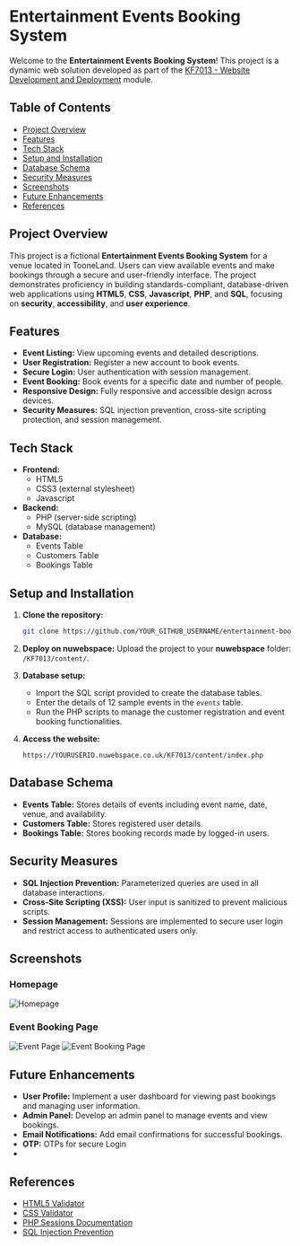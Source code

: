 
# Entertainment Events Booking System

Welcome to the **Entertainment Events Booking System**! This project is a dynamic web solution developed as part of the [KF7013 - Website Development and Deployment](https://w22062575.nuwebspace.co.uk/KF7013/content/) module.

## Table of Contents
- [Project Overview](#project-overview)
- [Features](#features)
- [Tech Stack](#tech-stack)
- [Setup and Installation](#setup-and-installation)
- [Database Schema](#database-schema)
- [Security Measures](#security-measures)
- [Screenshots](#screenshots)
- [Future Enhancements](#future-enhancements)
- [References](#references)

## Project Overview

This project is a fictional **Entertainment Events Booking System** for a venue located in TooneLand. Users can view available events and make bookings through a secure and user-friendly interface. The project demonstrates proficiency in building standards-compliant, database-driven web applications using **HTML5**, **CSS**, **Javascript**, **PHP**, and **SQL**, focusing on **security**, **accessibility**, and **user experience**.

## Features

- **Event Listing:** View upcoming events and detailed descriptions.
- **User Registration:** Register a new account to book events.
- **Secure Login:** User authentication with session management.
- **Event Booking:** Book events for a specific date and number of people.
- **Responsive Design:** Fully responsive and accessible design across devices.
- **Security Measures:** SQL injection prevention, cross-site scripting protection, and session management.

## Tech Stack

- **Frontend:**
  - HTML5
  - CSS3 (external stylesheet)
  - Javascript
- **Backend:**
  - PHP (server-side scripting)
  - MySQL (database management)
- **Database:**
  - Events Table
  - Customers Table
  - Bookings Table

## Setup and Installation

1. **Clone the repository:**
    ```bash
    git clone https://github.com/YOUR_GITHUB_USERNAME/entertainment-booking-system.git
    ```

2. **Deploy on nuwebspace:**
   Upload the project to your **nuwebspace** folder: `/KF7013/content/`.

3. **Database setup:**
   - Import the SQL script provided to create the database tables.
   - Enter the details of 12 sample events in the `events` table.
   - Run the PHP scripts to manage the customer registration and event booking functionalities.

4. **Access the website:**
    ```
    https://YOURUSERID.nuwebspace.co.uk/KF7013/content/index.php
    ```

## Database Schema

- **Events Table:** Stores details of events including event name, date, venue, and availability.
- **Customers Table:** Stores registered user details.
- **Bookings Table:** Stores booking records made by logged-in users.

## Security Measures

- **SQL Injection Prevention:** Parameterized queries are used in all database interactions.
- **Cross-Site Scripting (XSS):** User input is sanitized to prevent malicious scripts.
- **Session Management:** Sessions are implemented to secure user login and restrict access to authenticated users only.

## Screenshots

### Homepage
![Homepage](https://github.com/aroon-sekar/Tooneland---Events-Booking-Website/blob/main/Homepage.png?raw=true)

### Event Booking Page
![Event Page](https://github.com/aroon-sekar/Tooneland---Events-Booking-Website/blob/main/event.png?raw=true)
![Event Booking Page](https://github.com/aroon-sekar/Tooneland---Events-Booking-Website/blob/main/eventbooking.png?raw=true)

## Future Enhancements

- **User Profile:** Implement a user dashboard for viewing past bookings and managing user information.
- **Admin Panel:** Develop an admin panel to manage events and view bookings.
- **Email Notifications:** Add email confirmations for successful bookings.
- **OTP:** OTPs for secure Login
- 
  
## References

- [HTML5 Validator](https://validator.w3.org/)
- [CSS Validator](http://jigsaw.w3.org/css-validator/)
- [PHP Sessions Documentation](https://www.php.net/manual/en/book.session.php)
- [SQL Injection Prevention](https://owasp.org/www-community/attacks/SQL_Injection)

